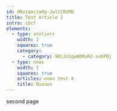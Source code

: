 ```yaml
---
id: ONziqecza0g-JwlCCBVMB
title: Test Article 2
intro: cbcf
elements:
  - type: ateliers
    width: 2
    squares: true
    category:
      - category: 90iJn1gwW8MuR2-xvbPDj
  - type: news
    width: 1
    squares: true
    articles: news test A
    title: Nieuws
---
```

second page
